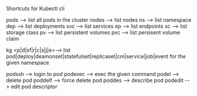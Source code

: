 Shortcuts for Kubectl cli

pods 	--> list all pods in the cluster
nodes 	--> list nodes
ns	--> list namespace
dep 	--> list deployments
svc 	--> list services
ep	--> list endpoints
sc	--> list storage class
pv	--> list persistent volumes
pvc 	--> list persisent volume claim


kg <p|d|sf|r|c|s|j|e><namespace>--> list pod|deploy|deamonset|statefulset|replicaset|cm|service|job|event for the given namespace 

podssh <podname> 		--> login to pod
podexec <podname> <command> 	--> exec the given command
podel <podname> 		--> delete pod
poddelf <podname>		--> force delete pod
poddes <podname>		--> describe pod
podedit	<podname>		--> edit pod descriptor
